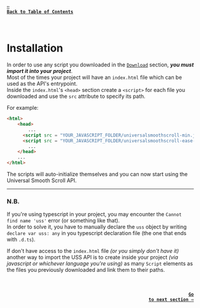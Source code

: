 #### <a href = "https://github.com/CristianDavideConte/universalSmoothScroll#table-of-contents"><code>&#8678; Back to Table of Contents</code></a>
<br/>

# Installation
In order to use any script you downloaded in the [`Download`](./Download.md) section, ***you must import it into your project***. <br/>
Most of the times your project will have an `index.html` file which can be used as the API's entrypoint. <br/>
Inside the `index.html`'s `<head>` section create a `<script>` for each file you downloaded and use the `src` attribute to specify its path. <br/>  

For example: <br/>
```html
<html>
    <head>
        ...
      <script src = "YOUR_JAVASCRIPT_FOLDER/universalsmoothscroll-min.js"></script> <!-- always required -->
      <script src = "YOUR_JAVASCRIPT_FOLDER/universalsmoothscroll-ease-functions-min.js"></script> <!-- optional -->
        ...
    </head>
    ...
</html>
```

The scripts will auto-initialize themselves and you can now start using the Universal Smooth Scroll API.

---

### N.B. 
If you're using typescript in your project, you may encounter the `Cannot find name 'uss'` error (or something like that). <br/>
In order to solve it, you have to manually declare the `uss` object by writing `declare var uss: any` in you typescript declaration file (the one that ends with `.d.ts`). <br/>

If don't have access to the `index.html` file _(or you simply don't have it)_ another way to import the USS API is to create inside your project _(via javascript or whichever language you're using)_ as many `Script` elements as the files you previously downloaded and link them to their paths. <br/>

<br/>

#### <p align="right"><a href = "./HowItWorks.md"><code>Go to next section &#8680;</code></a></p>
